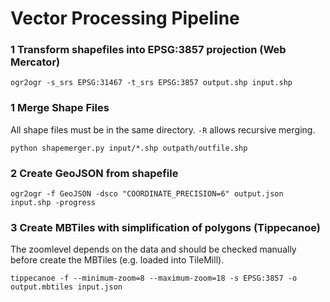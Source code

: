 # Vector Processing Pipeline

### 1 Transform shapefiles into EPSG:3857 projection (Web Mercator)
```
ogr2ogr -s_srs EPSG:31467 -t_srs EPSG:3857 output.shp input.shp
```
### 1 Merge Shape Files
All shape files must be in the same directory. `-R` allows recursive merging.
```
python shapemerger.py input/*.shp outpath/outfile.shp
```
### 2 Create GeoJSON from shapefile
```
ogr2ogr -f GeoJSON -dsco "COORDINATE_PRECISION=6" output.json input.shp -progress
```
### 3 Create MBTiles with simplification of polygons (Tippecanoe)
The zoomlevel depends on the data and should be checked manually before create the MBTiles (e.g. loaded into TileMill).
```
tippecanoe -f --minimum-zoom=8 --maximum-zoom=18 -s EPSG:3857 -o output.mbtiles input.json
```
